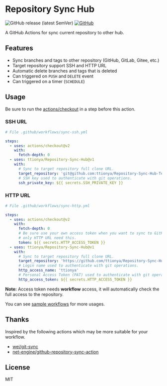 # Repository Sync Hub

![GitHub release (latest SemVer)](https://img.shields.io/github/v/release/ttionya/Repository-Sync-Hub?label=Release&logo=github) [![GitHub](https://img.shields.io/github/license/ttionya/vaultwarden-backup?label=License&logo=github)](https://github.com/ttionya/Repository-Sync-Hub/blob/master/LICENSE)

A GitHub Actions for sync current repository to other hub.

## Features

- Sync branches and tags to other repository (GitHub, GitLab, Gitee, etc.)
- Target repository support SSH and HTTP URL
- Automatic delete branches and tags that is deleted
- Can triggered on `PUSH` and `DELETE` event
- Can triggered on a timer (`SCHEDULE`)

## Usage

Be sure to run the [actions/checkout](https://github.com/actions/checkout) in a step before this action.

### SSH URL

```yml
# File .github/workflows/sync-ssh.yml

steps:
  - uses: actions/checkout@v2
    with:
      fetch-depth: 0
  - uses: ttionya/Repository-Sync-Hub@v1
    with:
      # Sync to target repository full clone URL.
      target_repository: 'git@github.com:ttionya/Repository-Sync-Hub-Test.git'
      # SSH key used to authenticate with git operations.
      ssh_private_key: ${{ secrets.SSH_PRIVATE_KEY }}
```

### HTTP URL

```yml
# File .github/workflows/sync-http.yml

steps:
  - uses: actions/checkout@v2
    with:
      fetch-depth: 0
      # Be sure use your own access token when you want to sync to GitHub repository,
      # only HTTP URL need this.
      token: ${{ secrets.HTTP_ACCESS_TOKEN }}
  - uses: ttionya/Repository-Sync-Hub@v1
    with:
      # Sync to target repository full clone URL.
      target_repository: 'https://github.com/ttionya/Repository-Sync-Hub-Test.git'
      # Login name used to authenticate with git operations.
      http_access_name: 'ttionya'
      # Personal Access Token (PAT) used to authenticate with git operations.
      http_access_token: ${{ secrets.HTTP_ACCESS_TOKEN }}
```

**Note:** Access token needs **workflow** access, it will automatically check the full access to the repository.

You can see [sample workflows](/.github/workflows/) for more usages.

## Thanks

Inspired by the following actions which may be more suitable for your workflow.

- [wei/git-sync](https://github.com/wei/git-sync)
- [net-engine/github-repository-sync-action](https://github.com/net-engine/github-repository-sync-action)

## License

MIT
